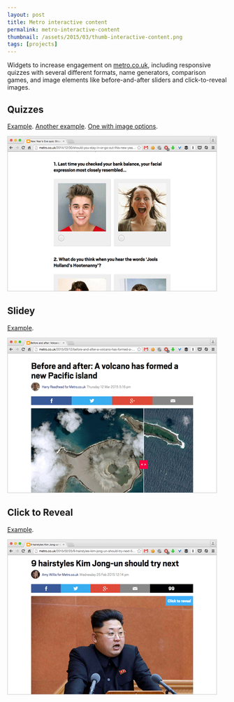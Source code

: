 ```yaml
---
layout: post
title: Metro interactive content
permalink: metro-interactive-content
thumbnail: /assets/2015/03/thumb-interactive-content.png
tags: [projects]
---
```


Widgets to increase engagement on [metro.co.uk](http://metro.co.uk), including responsive quizzes with several different formats, name generators, comparison games, and image elements like before-and-after sliders and click-to-reveal images.

## Quizzes ##

[Example](http://metro.co.uk/2015/02/09/quiz-are-you-as-healthy-as-you-think-you-are-5035082/). [Another example](http://metro.co.uk/2015/01/29/let-us-create-a-unique-name-for-your-baby-based-on-your-personality-5041210/). [One with image options](http://metro.co.uk/2014/12/30/should-you-stay-in-or-go-out-this-new-year-find-out-here-4980438/).

<img src="/assets/2015/03/quiz-example.png" class="content-img margin-bottom">

## Slidey ##

[Example](http://metro.co.uk/2015/03/12/before-and-after-a-volcano-has-formed-a-new-pacific-island-5100587/).

<img src="/assets/2015/03/slidey.png" class="content-img margin-bottom">

## Click to Reveal ##

[Example](http://metro.co.uk/2015/02/25/9-hairstyles-kim-jong-un-should-try-next-5078344/).

<img src="/assets/2015/03/click-to-reveal.png" class="content-img margin-bottom">
